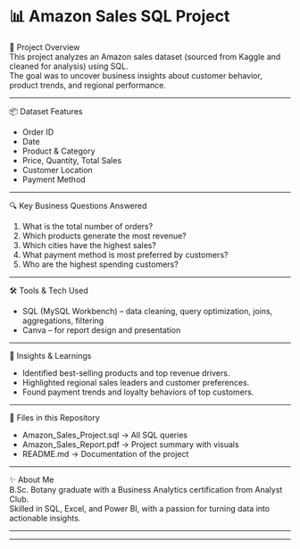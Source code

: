 # 📊 Amazon Sales SQL Project

🚀 Project Overview  
This project analyzes an Amazon sales dataset (sourced from Kaggle and cleaned for analysis) using SQL.  
The goal was to uncover business insights about customer behavior, product trends, and regional performance.

---

📦 Dataset Features  
- Order ID  
- Date  
- Product & Category  
- Price, Quantity, Total Sales  
- Customer Location  
- Payment Method  

---

🔍 Key Business Questions Answered  
1. What is the total number of orders?  
2. Which products generate the most revenue?  
3. Which cities have the highest sales?  
4. What payment method is most preferred by customers?  
5. Who are the highest spending customers?  

---

🛠️ Tools & Tech Used  
- SQL (MySQL Workbench) – data cleaning, query optimization, joins, aggregations, filtering  
- Canva – for report design and presentation  

---

📑 Insights & Learnings  
- Identified best-selling products and top revenue drivers.  
- Highlighted regional sales leaders and customer preferences.  
- Found payment trends and loyalty behaviors of top customers.  

---

📂 Files in this Repository  
- Amazon_Sales_Project.sql → All SQL queries  
- Amazon_Sales_Report.pdf → Project summary with visuals  
- README.md → Documentation of the project  

---

✨ About Me  
B.Sc. Botany graduate with a Business Analytics certification from Analyst Club.  
Skilled in SQL, Excel, and Power BI, with a passion for turning data into actionable insights.  

---


---

